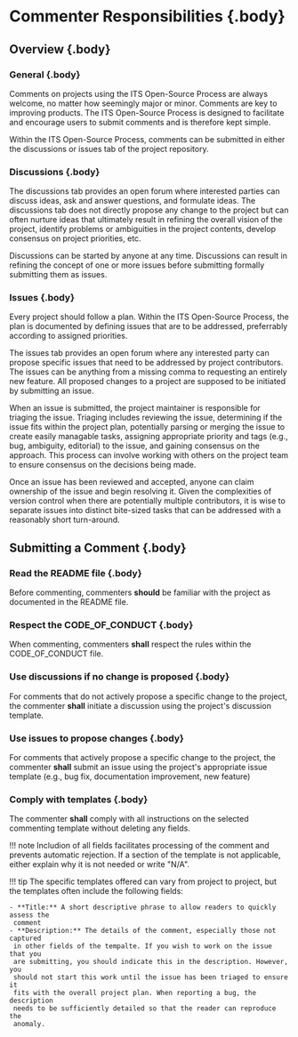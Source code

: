 <!-- markdownlint-enable require-heading-body -->
<div class="section-3" markdown="1">
<style>
  .section-3 { counter-set: section 3; }
</style>

# Commenter Responsibilities {.body}

## Overview {.body}

### General {.body}

Comments on projects using the ITS Open-Source Process are always welcome, no
matter how seemingly major or minor. Comments are key to improving products. The
ITS Open-Source Process is designed to facilitate and encourage users to submit
comments and is therefore kept simple.

Within the ITS Open-Source Process, comments can be submitted in either the
discussions or issues tab of the project repository.

### Discussions {.body}

The discussions tab provides an open forum where interested parties can discuss
ideas, ask and answer questions, and formulate ideas. The discussions tab does
not directly propose any change to the project but can often nurture ideas that
ultimately result in refining the overall vision of the project, identify
problems or ambiguities in the project contents, develop consensus on project
priorities, etc.  

Discussions can be started by anyone at any time. Discussions can result in
refining the concept of one or more issues before submitting formally submitting
them as issues.

### Issues {.body}

Every project should follow a plan. Within the ITS Open-Source Process, the plan
is documented by defining issues that are to be addressed, preferrably according
to assigned priorities.

The issues tab provides an open forum where any interested party can propose
specific issues that need to be addressed by project contributors.  The issues
can be anything from a missing comma to requesting an entirely new feature. All
proposed changes to a project are supposed to be initiated by submitting an
issue.

When an issue is submitted, the project maintainer is responsible for triaging
the issue. Triaging includes reviewing the issue, determining if the issue fits
within the project plan, potentially parsing or merging the issue to create
easily managable tasks, assigning appropriate priority and tags (e.g., bug,
ambiguity, editorial) to the issue, and gaining consensus on the approach. This
process can involve working with others on the project team to ensure consensus
on the decisions being made.

Once an issue has been reviewed and accepted, anyone can claim ownership of the
issue and begin resolving it. Given the complexities of version control when
there are potentially multiple contributors, it is wise to separate issues into
distinct bite-sized tasks that can be addressed with a reasonably short
turn-around.

## Submitting a Comment {.body}

### Read the README file {.body}

Before commenting, commenters **should** be familiar with the project as
documented in the README file.

### Respect the CODE_OF_CONDUCT {.body}

When commenting, commenters **shall** respect the rules within the
CODE_OF_CONDUCT file.</p>

### Use discussions if no change is proposed {.body}

For comments that do not actively propose a specific change to the project, the
commenter **shall** initiate a discussion using the project's discussion
template.

### Use issues to propose changes {.body}

For comments that actively propose a specific change to the project, the
commenter **shall** submit an issue using the project's appropriate issue
template (e.g., bug fix, documentation improvement, new feature)

### Comply with templates {.body}

The commenter **shall** comply with all instructions on the selected commenting
template without deleting any fields.

!!! note
    Includion of all fields facilitates processing of the comment and prevents
    automatic rejection. If a section of the template is not applicable, either
    explain why it is not needed or write "N/A".

!!! tip
    The specific templates offered can vary from project to project, but the
    templates often include the following fields:

    - **Title:** A short descriptive phrase to allow readers to quickly assess the
     comment
    - **Description:** The details of the comment, especially those not captured
     in other fields of the tempalte. If you wish to work on the issue that you 
     are submitting, you should indicate this in the description. However, you 
     should not start this work until the issue has been triaged to ensure it 
     fits with the overall project plan. When reporting a bug, the description 
     needs to be sufficiently detailed so that the reader can reproduce the 
     anomaly.

</div>
